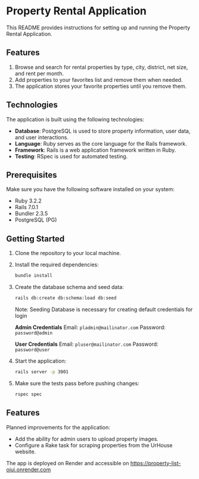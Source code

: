 
# Property Rental Application

This README provides instructions for setting up and running the Property Rental Application.

## Features

1. Browse and search for rental properties by type, city, district, net size, and rent per month.
2. Add properties to your favorites list and remove them when needed.
3. The application stores your favorite properties until you remove them.

## Technologies

The application is built using the following technologies:

- **Database**: PostgreSQL is used to store property information, user data, and user interactions.
- **Language**: Ruby serves as the core language for the Rails framework.
- **Framework**: Rails is a web application framework written in Ruby.
- **Testing**: RSpec is used for automated testing.

## Prerequisites

Make sure you have the following software installed on your system:

- Ruby 3.2.2
- Rails 7.0.1
- Bundler 2.3.5
- PostgreSQL (PG)

## Getting Started

1. Clone the repository to your local machine.

2. Install the required dependencies:

   ```bash
   bundle install
    ```
3. Create the database schema and seed data:

    ```bash
    rails db:create db:schema:load db:seed
    ```

    Note: Seeding Database is necessary for creating default credentials for login

    **Admin Credentials**
    Email: `pladmin@mailinator.com`
    Password: `password@admin`

    **User Credentials**
    Email: `pluser@mailinator.com`
    Password: `password@user`

4. Start the application:
      ```bash
      rails server -p 3001
      ```

5. Make sure the tests pass before pushing changes:
    ```bash
    rspec spec
    ```

## Features

Planned improvements for the application:
- Add the ability for admin users to upload property images.
- Configure a Rake task for scraping properties from the UrHouse website.

The app is deployed on Render and accessible on https://property-list-ojui.onrender.com
